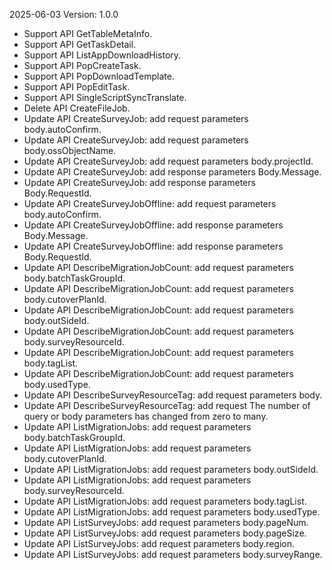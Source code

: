 2025-06-03 Version: 1.0.0
- Support API GetTableMetaInfo.
- Support API GetTaskDetail.
- Support API ListAppDownloadHistory.
- Support API PopCreateTask.
- Support API PopDownloadTemplate.
- Support API PopEditTask.
- Support API SingleScriptSyncTranslate.
- Delete API CreateFileJob.
- Update API CreateSurveyJob: add request parameters body.autoConfirm.
- Update API CreateSurveyJob: add request parameters body.ossObjectName.
- Update API CreateSurveyJob: add request parameters body.projectId.
- Update API CreateSurveyJob: add response parameters Body.Message.
- Update API CreateSurveyJob: add response parameters Body.RequestId.
- Update API CreateSurveyJobOffline: add request parameters body.autoConfirm.
- Update API CreateSurveyJobOffline: add response parameters Body.Message.
- Update API CreateSurveyJobOffline: add response parameters Body.RequestId.
- Update API DescribeMigrationJobCount: add request parameters body.batchTaskGroupId.
- Update API DescribeMigrationJobCount: add request parameters body.cutoverPlanId.
- Update API DescribeMigrationJobCount: add request parameters body.outSideId.
- Update API DescribeMigrationJobCount: add request parameters body.surveyResourceId.
- Update API DescribeMigrationJobCount: add request parameters body.tagList.
- Update API DescribeMigrationJobCount: add request parameters body.usedType.
- Update API DescribeSurveyResourceTag: add request parameters body.
- Update API DescribeSurveyResourceTag: add request The number of query or body parameters has changed from zero to many.
- Update API ListMigrationJobs: add request parameters body.batchTaskGroupId.
- Update API ListMigrationJobs: add request parameters body.cutoverPlanId.
- Update API ListMigrationJobs: add request parameters body.outSideId.
- Update API ListMigrationJobs: add request parameters body.surveyResourceId.
- Update API ListMigrationJobs: add request parameters body.tagList.
- Update API ListMigrationJobs: add request parameters body.usedType.
- Update API ListSurveyJobs: add request parameters body.pageNum.
- Update API ListSurveyJobs: add request parameters body.pageSize.
- Update API ListSurveyJobs: add request parameters body.region.
- Update API ListSurveyJobs: add request parameters body.surveyRange.


